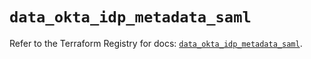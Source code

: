 # `data_okta_idp_metadata_saml`

Refer to the Terraform Registry for docs: [`data_okta_idp_metadata_saml`](https://registry.terraform.io/providers/okta/okta/4.17.0/docs/data-sources/idp_metadata_saml).
